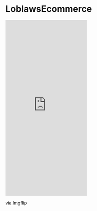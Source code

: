 # LoblawsEcommerce

<div style="width:260px;max-width:100%;"><div style="height:0;padding-bottom:216.15%;position:relative;"><iframe width="260" height="562" style="position:absolute;top:0;left:0;width:100%;height:100%;" frameBorder="0" src="https://imgflip.com/embed/4u6rs3"></iframe></div><p><a href="https://imgflip.com/gif/4u6rs3">via Imgflip</a></p></div>

